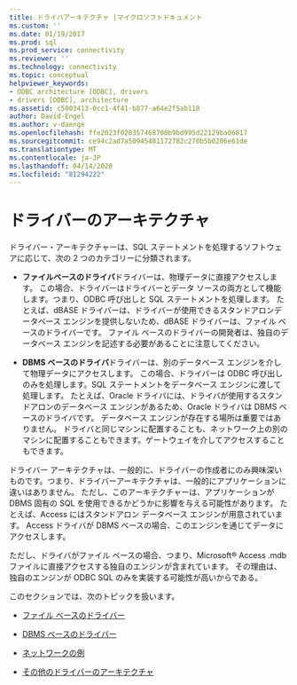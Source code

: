 ```yaml
---
title: ドライバアーキテクチャ |マイクロソフトドキュメント
ms.custom: ''
ms.date: 01/19/2017
ms.prod: sql
ms.prod_service: connectivity
ms.reviewer: ''
ms.technology: connectivity
ms.topic: conceptual
helpviewer_keywords:
- ODBC architecture [ODBC], drivers
- drivers [ODBC], architecture
ms.assetid: c5003413-0cc1-4f41-b877-a64e2f5ab118
author: David-Engel
ms.author: v-daenge
ms.openlocfilehash: ffe2023f028357468700b9bd995d22129ba06817
ms.sourcegitcommit: ce94c2ad7a50945481172782c270b5b0206e61de
ms.translationtype: MT
ms.contentlocale: ja-JP
ms.lasthandoff: 04/14/2020
ms.locfileid: "81294222"
---
```

# <a name="driver-architecture"></a>ドライバーのアーキテクチャ
ドライバー・アーキテクチャーは、SQL ステートメントを処理するソフトウェアに応じて、次の 2 つのカテゴリーに分類されます。  
  
-   **ファイルベースのドライバ**ドライバーは、物理データに直接アクセスします。 この場合、ドライバーはドライバーとデータ ソースの両方として機能します。つまり、ODBC 呼び出しと SQL ステートメントを処理します。 たとえば、dBASE ドライバーは、ドライバーが使用できるスタンドアロンデータベース エンジンを提供しないため、dBASE ドライバーは、ファイル ベースのドライバーです。 ファイル ベースのドライバーの開発者は、独自のデータベース エンジンを記述する必要があることに注意してください。  
  
-   **DBMS ベースのドライバ**ドライバーは、別のデータベース エンジンを介して物理データにアクセスします。 この場合、ドライバーは ODBC 呼び出しのみを処理します。SQL ステートメントをデータベース エンジンに渡して処理します。 たとえば、Oracle ドライバには、ドライバが使用するスタンドアロンのデータベース エンジンがあるため、Oracle ドライバは DBMS ベースのドライバです。 データベース エンジンが存在する場所は重要ではありません。 ドライバと同じマシンに配置することも、ネットワーク上の別のマシンに配置することもできます。ゲートウェイを介してアクセスすることもできます。  
  
 ドライバー アーキテクチャは、一般的に、ドライバーの作成者にのみ興味深いものです。つまり、ドライバーアーキテクチャは、一般的にアプリケーションに違いはありません。 ただし、このアーキテクチャーは、アプリケーションが DBMS 固有の SQL を使用できるかどうかに影響を与える可能性があります。 たとえば、Access にはスタンドアロン データベース エンジンが用意されています。 Access ドライバが DBMS ベースの場合、このエンジンを通じてデータにアクセスします。  
  
 ただし、ドライバがファイル ベースの場合、つまり、Microsoft® Access .mdb ファイルに直接アクセスする独自のエンジンが含まれています。 その理由は、独自のエンジンが ODBC SQL のみを実装する可能性が高いからである。  
  
 このセクションでは、次のトピックを扱います。  
  
-   [ファイル ベースのドライバー](../../odbc/reference/file-based-drivers.md)  
  
-   [DBMS ベースのドライバー](../../odbc/reference/dbms-based-drivers.md)  
  
-   [ネットワークの例](../../odbc/reference/network-example.md)  
  
-   [その他のドライバーのアーキテクチャ](../../odbc/reference/other-driver-architectures.md)
